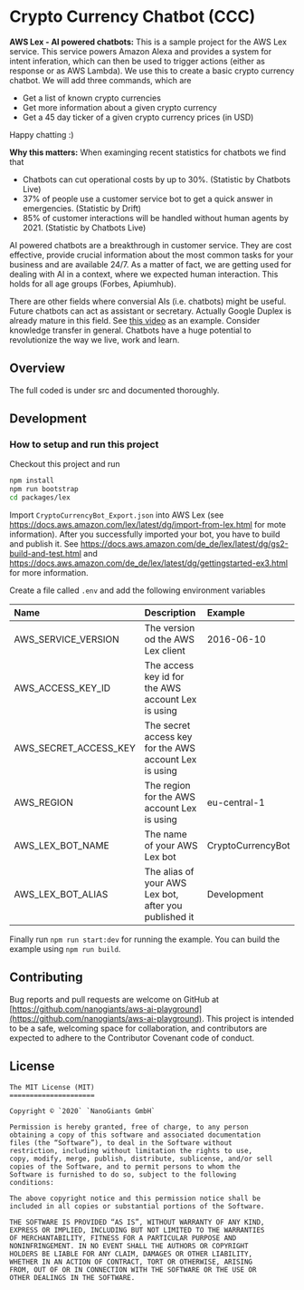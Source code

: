 # Crypto Currency Chatbot (CCC)
<!-- section: Introduction -->
<!-- Describe briefly what your software is. What problem does it solve? At what target audience is it aimed? -->

**AWS Lex - AI powered chatbots:**
This is a sample project for the AWS Lex service. This service powers Amazon Alexa and provides a system for intent inferation, which can then be used to trigger actions (either as response or as AWS Lambda). We use this to create a basic crypto currency chatbot. We will add three commands, which are

* Get a list of known crypto currencies
* Get more information about a given crypto currency
* Get a 45 day ticker of a given crypto currency prices (in USD)

Happy chatting :) 

**Why this matters:**
When examinging recent statistics for chatbots we find that
* Chatbots can cut operational costs by up to 30%. (Statistic by Chatbots Live)
* 37% of people use a customer service bot to get a quick answer in emergencies. (Statistic by Drift)
* 85% of customer interactions will be handled without human agents by 2021. (Statistic by Chatbots Live)

AI powered chatbots are a breakthrough in customer service. They are cost effective, provide crucial information about the most common tasks for your business and are available 24/7. As a matter of fact, we are getting used for dealing with AI in a context, where we expected human interaction. This holds for all age groups (Forbes, Apiumhub).

There are other fields where conversial AIs (i.e. chatbots) might be useful. Future chatbots can act as assistant or secretary. Actually Google Duplex is already mature in this field. See [this video](https://www.youtube.com/watch?v=D5VN56jQMWM) as an example. Consider knowledge transfer in general. Chatbots have a huge potential to revolutionize the way we live, work and learn.

## Overview
<!-- section: Overview -->
<!-- Give an architectural overview of your software. Is is interesting for other developers, who wants to catch on and want to developer features or fix bugs of your software. Do not go into too much detail. There are other documents for this. -->
The full coded is under src and documented thoroughly. 


## Development
<!-- section: Development -->
<!-- If you software is developed within a team you shhould include this section. Describe how to setup thhe project. Include dependencies, conventions and other things to know in order to start developing. In short: After reading this section everyone should be able to develop this piece of software. -->
<!--
Possible subsections

### How to setup and run this project
### Commit messages
### How to publish a release
### Tests
-->
### How to setup and run this project
Checkout this project and run 

```bash
npm install
npm run bootstrap
cd packages/lex
```

Import `CryptoCurrencyBot_Export.json` into AWS Lex (see https://docs.aws.amazon.com/lex/latest/dg/import-from-lex.html for mote information). After you successfully imported your bot, you have to build and publish it. See https://docs.aws.amazon.com/de_de/lex/latest/dg/gs2-build-and-test.html and https://docs.aws.amazon.com/de_de/lex/latest/dg/gettingstarted-ex3.html for more information.

Create a file called `.env` and add the following environment variables

| Name                  | Description                                            | Example           |
| :-------------------- | :----------------------------------------------------- | :---------------- |
| AWS_SERVICE_VERSION   | The version od the AWS Lex client                      | 2016-06-10        |
| AWS_ACCESS_KEY_ID     | The access key id for the AWS account Lex is using     |                   |
| AWS_SECRET_ACCESS_KEY | The secret access key for the AWS account Lex is using |                   |
| AWS_REGION            | The region for the AWS account Lex is using            | eu-central-1      |
| AWS_LEX_BOT_NAME      | The name of your AWS Lex bot                           | CryptoCurrencyBot |
| AWS_LEX_BOT_ALIAS     | The alias of your AWS Lex bot, after you published it  | Development       |

Finally run `npm run start:dev` for running the example. You can build the example using `npm run build`.

## Contributing
<!-- section: Contributing -->
<!-- Describe what action one should take in order to contribute. Does a certain styleguide has to be adhered. How can one apply changes (i.e. push vs. pull request)? -->
Bug reports and pull requests are welcome on GitHub at [https://github.com/nanogiants/aws-ai-playground](https://github.com/nanogiants/aws-ai-playground). This project is intended to be a safe, welcoming space for collaboration, and contributors are expected to adhere to the Contributor Covenant code of conduct.

## License
<!-- section: License -->
<!-- Describe the license under which your software is published. Note that an unlicensed piece of software is most likely never used. So do not skip tihs part! -->
```
The MIT License (MIT)
=====================

Copyright © `2020` `NanoGiants GmbH`

Permission is hereby granted, free of charge, to any person
obtaining a copy of this software and associated documentation
files (the “Software”), to deal in the Software without
restriction, including without limitation the rights to use,
copy, modify, merge, publish, distribute, sublicense, and/or sell
copies of the Software, and to permit persons to whom the
Software is furnished to do so, subject to the following
conditions:

The above copyright notice and this permission notice shall be
included in all copies or substantial portions of the Software.

THE SOFTWARE IS PROVIDED “AS IS”, WITHOUT WARRANTY OF ANY KIND,
EXPRESS OR IMPLIED, INCLUDING BUT NOT LIMITED TO THE WARRANTIES
OF MERCHANTABILITY, FITNESS FOR A PARTICULAR PURPOSE AND
NONINFRINGEMENT. IN NO EVENT SHALL THE AUTHORS OR COPYRIGHT
HOLDERS BE LIABLE FOR ANY CLAIM, DAMAGES OR OTHER LIABILITY,
WHETHER IN AN ACTION OF CONTRACT, TORT OR OTHERWISE, ARISING
FROM, OUT OF OR IN CONNECTION WITH THE SOFTWARE OR THE USE OR
OTHER DEALINGS IN THE SOFTWARE.
```